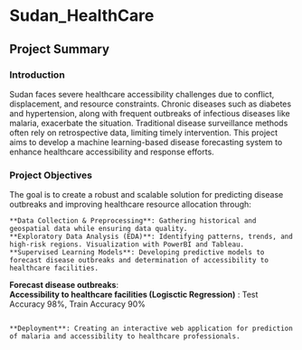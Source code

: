 # Sudan_HealthCare  

## Project Summary  

### Introduction  
Sudan faces severe healthcare accessibility challenges due to conflict, displacement, and resource constraints. Chronic diseases such as diabetes and hypertension, along with frequent outbreaks of infectious diseases like malaria, exacerbate the situation. Traditional disease surveillance methods often rely on retrospective data, limiting timely intervention. This project aims to develop a machine learning-based disease forecasting system to enhance healthcare accessibility and response efforts.  
 

### Project Objectives  

The goal is to create a robust and scalable solution for predicting disease outbreaks and improving healthcare resource allocation through:  
```  
**Data Collection & Preprocessing**: Gathering historical and geospatial data while ensuring data quality.  
**Exploratory Data Analysis (EDA)**: Identifying patterns, trends, and high-risk regions. Visualization with PowerBI and Tableau.   
**Supervised Learning Models**: Developing predictive models to forecast disease outbreaks and determination of accessibility to healthcare facilities.   
   ```  
   **Forecast disease outbreaks**:    
   **Accessibility to healthcare facilities (Logisctic Regression)** : Test Accuracy 98%, Train Accuracy 90%   
   ```  
   
**Deployment**: Creating an interactive web application for prediction of malaria and accessibility to healthcare professionals.    
```  




